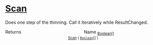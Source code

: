 # [Scan](./HSCPThinningStep-100664158.md)

Does one step of the thinning. Call it iteratively while ResultChanged.

Returns<img width=200/>Name
<sub>[Boolean](https://docs.microsoft.com/en-us/dotnet/api/System.Boolean)[]</sub><img width=200/><sub>[Scan](./HSCPThinningStep-100664158.md) ( [`Boolean`](https://docs.microsoft.com/en-us/dotnet/api/System.Boolean)[] )</sub><br>


